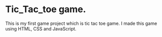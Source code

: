 # Tic_Tac_toe game.
This is my first game project which is tic tac toe game. I made this game using HTML, CSS and JavaScript.
